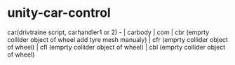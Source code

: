 # unity-car-control

car(drivtraine script, carhandler1 or 2) - | carbody </n>
      | com
      | cbr (emprty collider object of wheel add tyre mesh manualy) 
      |  cfr (emprty collider object of wheel)
      |  cfl (emprty collider object of wheel) 
      |  cbl (emprty collider object of wheel)
 
 
